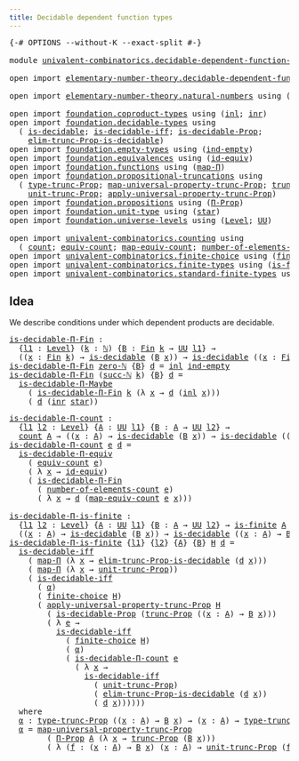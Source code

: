 ```yaml
---
title: Decidable dependent function types
---
```


<pre class="Agda"><a id="60" class="Symbol">{-#</a> <a id="64" class="Keyword">OPTIONS</a> <a id="72" class="Pragma">--without-K</a> <a id="84" class="Pragma">--exact-split</a> <a id="98" class="Symbol">#-}</a>

<a id="103" class="Keyword">module</a> <a id="110" href="univalent-combinatorics.decidable-dependent-function-types.html" class="Module">univalent-combinatorics.decidable-dependent-function-types</a> <a id="169" class="Keyword">where</a>

<a id="176" class="Keyword">open</a> <a id="181" class="Keyword">import</a> <a id="188" href="elementary-number-theory.decidable-dependent-function-types.html" class="Module">elementary-number-theory.decidable-dependent-function-types</a> <a id="248" class="Keyword">public</a>

<a id="256" class="Keyword">open</a> <a id="261" class="Keyword">import</a> <a id="268" href="elementary-number-theory.natural-numbers.html" class="Module">elementary-number-theory.natural-numbers</a> <a id="309" class="Keyword">using</a> <a id="315" class="Symbol">(</a><a id="316" href="elementary-number-theory.natural-numbers.html#1548" class="Datatype">ℕ</a><a id="317" class="Symbol">;</a> <a id="319" href="elementary-number-theory.natural-numbers.html#1582" class="InductiveConstructor">succ-ℕ</a><a id="325" class="Symbol">;</a> <a id="327" href="elementary-number-theory.natural-numbers.html#1569" class="InductiveConstructor">zero-ℕ</a><a id="333" class="Symbol">)</a>

<a id="336" class="Keyword">open</a> <a id="341" class="Keyword">import</a> <a id="348" href="foundation.coproduct-types.html" class="Module">foundation.coproduct-types</a> <a id="375" class="Keyword">using</a> <a id="381" class="Symbol">(</a><a id="382" href="foundation.coproduct-types.html#1249" class="InductiveConstructor">inl</a><a id="385" class="Symbol">;</a> <a id="387" href="foundation.coproduct-types.html#1267" class="InductiveConstructor">inr</a><a id="390" class="Symbol">)</a>
<a id="392" class="Keyword">open</a> <a id="397" class="Keyword">import</a> <a id="404" href="foundation.decidable-types.html" class="Module">foundation.decidable-types</a> <a id="431" class="Keyword">using</a>
  <a id="439" class="Symbol">(</a> <a id="441" href="foundation.decidable-types.html#1915" class="Function">is-decidable</a><a id="453" class="Symbol">;</a> <a id="455" href="foundation.decidable-types.html#5041" class="Function">is-decidable-iff</a><a id="471" class="Symbol">;</a> <a id="473" href="foundation.decidable-types.html#7817" class="Function">is-decidable-Prop</a><a id="490" class="Symbol">;</a>
    <a id="496" href="foundation.decidable-types.html#6533" class="Function">elim-trunc-Prop-is-decidable</a><a id="524" class="Symbol">)</a>
<a id="526" class="Keyword">open</a> <a id="531" class="Keyword">import</a> <a id="538" href="foundation.empty-types.html" class="Module">foundation.empty-types</a> <a id="561" class="Keyword">using</a> <a id="567" class="Symbol">(</a><a id="568" href="foundation-core.empty-types.html#1081" class="Function">ind-empty</a><a id="577" class="Symbol">)</a>
<a id="579" class="Keyword">open</a> <a id="584" class="Keyword">import</a> <a id="591" href="foundation.equivalences.html" class="Module">foundation.equivalences</a> <a id="615" class="Keyword">using</a> <a id="621" class="Symbol">(</a><a id="622" href="foundation-core.equivalences.html#2494" class="Function">id-equiv</a><a id="630" class="Symbol">)</a>
<a id="632" class="Keyword">open</a> <a id="637" class="Keyword">import</a> <a id="644" href="foundation.functions.html" class="Module">foundation.functions</a> <a id="665" class="Keyword">using</a> <a id="671" class="Symbol">(</a><a id="672" href="foundation-core.functions.html#1243" class="Function">map-Π</a><a id="677" class="Symbol">)</a>
<a id="679" class="Keyword">open</a> <a id="684" class="Keyword">import</a> <a id="691" href="foundation.propositional-truncations.html" class="Module">foundation.propositional-truncations</a> <a id="728" class="Keyword">using</a>
  <a id="736" class="Symbol">(</a> <a id="738" href="foundation.propositional-truncations.html#2209" class="Function">type-trunc-Prop</a><a id="753" class="Symbol">;</a> <a id="755" href="foundation.propositional-truncations.html#5416" class="Function">map-universal-property-trunc-Prop</a><a id="788" class="Symbol">;</a> <a id="790" href="foundation.propositional-truncations.html#2707" class="Function">trunc-Prop</a><a id="800" class="Symbol">;</a>
    <a id="806" href="foundation.propositional-truncations.html#2293" class="Function">unit-trunc-Prop</a><a id="821" class="Symbol">;</a> <a id="823" href="foundation.propositional-truncations.html#5775" class="Function">apply-universal-property-trunc-Prop</a><a id="858" class="Symbol">)</a>
<a id="860" class="Keyword">open</a> <a id="865" class="Keyword">import</a> <a id="872" href="foundation.propositions.html" class="Module">foundation.propositions</a> <a id="896" class="Keyword">using</a> <a id="902" class="Symbol">(</a><a id="903" href="foundation-core.propositions.html#6694" class="Function">Π-Prop</a><a id="909" class="Symbol">)</a>
<a id="911" class="Keyword">open</a> <a id="916" class="Keyword">import</a> <a id="923" href="foundation.unit-type.html" class="Module">foundation.unit-type</a> <a id="944" class="Keyword">using</a> <a id="950" class="Symbol">(</a><a id="951" href="foundation.unit-type.html#1108" class="InductiveConstructor">star</a><a id="955" class="Symbol">)</a>
<a id="957" class="Keyword">open</a> <a id="962" class="Keyword">import</a> <a id="969" href="foundation.universe-levels.html" class="Module">foundation.universe-levels</a> <a id="996" class="Keyword">using</a> <a id="1002" class="Symbol">(</a><a id="1003" href="Agda.Primitive.html#597" class="Postulate">Level</a><a id="1008" class="Symbol">;</a> <a id="1010" href="foundation-core.universe-levels.html#235" class="Primitive">UU</a><a id="1012" class="Symbol">)</a>

<a id="1015" class="Keyword">open</a> <a id="1020" class="Keyword">import</a> <a id="1027" href="univalent-combinatorics.counting.html" class="Module">univalent-combinatorics.counting</a> <a id="1060" class="Keyword">using</a>
  <a id="1068" class="Symbol">(</a> <a id="1070" href="univalent-combinatorics.counting.html#1901" class="Function">count</a><a id="1075" class="Symbol">;</a> <a id="1077" href="univalent-combinatorics.counting.html#2098" class="Function">equiv-count</a><a id="1088" class="Symbol">;</a> <a id="1090" href="univalent-combinatorics.counting.html#2172" class="Function">map-equiv-count</a><a id="1105" class="Symbol">;</a> <a id="1107" href="univalent-combinatorics.counting.html#2029" class="Function">number-of-elements-count</a><a id="1131" class="Symbol">)</a>
<a id="1133" class="Keyword">open</a> <a id="1138" class="Keyword">import</a> <a id="1145" href="univalent-combinatorics.finite-choice.html" class="Module">univalent-combinatorics.finite-choice</a> <a id="1183" class="Keyword">using</a> <a id="1189" class="Symbol">(</a><a id="1190" href="univalent-combinatorics.finite-choice.html#3857" class="Function">finite-choice</a><a id="1203" class="Symbol">)</a>
<a id="1205" class="Keyword">open</a> <a id="1210" class="Keyword">import</a> <a id="1217" href="univalent-combinatorics.finite-types.html" class="Module">univalent-combinatorics.finite-types</a> <a id="1254" class="Keyword">using</a> <a id="1260" class="Symbol">(</a><a id="1261" href="univalent-combinatorics.finite-types.html#4139" class="Function">is-finite</a><a id="1270" class="Symbol">)</a>
<a id="1272" class="Keyword">open</a> <a id="1277" class="Keyword">import</a> <a id="1284" href="univalent-combinatorics.standard-finite-types.html" class="Module">univalent-combinatorics.standard-finite-types</a> <a id="1330" class="Keyword">using</a> <a id="1336" class="Symbol">(</a><a id="1337" href="univalent-combinatorics.standard-finite-types.html#2392" class="Function">Fin</a><a id="1340" class="Symbol">)</a>
</pre>
## Idea

We describe conditions under which dependent products are decidable.

<pre class="Agda"><a id="is-decidable-Π-Fin"></a><a id="1434" href="univalent-combinatorics.decidable-dependent-function-types.html#1434" class="Function">is-decidable-Π-Fin</a> <a id="1453" class="Symbol">:</a>
  <a id="1457" class="Symbol">{</a><a id="1458" href="univalent-combinatorics.decidable-dependent-function-types.html#1458" class="Bound">l1</a> <a id="1461" class="Symbol">:</a> <a id="1463" href="Agda.Primitive.html#597" class="Postulate">Level</a><a id="1468" class="Symbol">}</a> <a id="1470" class="Symbol">(</a><a id="1471" href="univalent-combinatorics.decidable-dependent-function-types.html#1471" class="Bound">k</a> <a id="1473" class="Symbol">:</a> <a id="1475" href="elementary-number-theory.natural-numbers.html#1548" class="Datatype">ℕ</a><a id="1476" class="Symbol">)</a> <a id="1478" class="Symbol">{</a><a id="1479" href="univalent-combinatorics.decidable-dependent-function-types.html#1479" class="Bound">B</a> <a id="1481" class="Symbol">:</a> <a id="1483" href="univalent-combinatorics.standard-finite-types.html#2392" class="Function">Fin</a> <a id="1487" href="univalent-combinatorics.decidable-dependent-function-types.html#1471" class="Bound">k</a> <a id="1489" class="Symbol">→</a> <a id="1491" href="foundation-core.universe-levels.html#235" class="Primitive">UU</a> <a id="1494" href="univalent-combinatorics.decidable-dependent-function-types.html#1458" class="Bound">l1</a><a id="1496" class="Symbol">}</a> <a id="1498" class="Symbol">→</a>
  <a id="1502" class="Symbol">((</a><a id="1504" href="univalent-combinatorics.decidable-dependent-function-types.html#1504" class="Bound">x</a> <a id="1506" class="Symbol">:</a> <a id="1508" href="univalent-combinatorics.standard-finite-types.html#2392" class="Function">Fin</a> <a id="1512" href="univalent-combinatorics.decidable-dependent-function-types.html#1471" class="Bound">k</a><a id="1513" class="Symbol">)</a> <a id="1515" class="Symbol">→</a> <a id="1517" href="foundation.decidable-types.html#1915" class="Function">is-decidable</a> <a id="1530" class="Symbol">(</a><a id="1531" href="univalent-combinatorics.decidable-dependent-function-types.html#1479" class="Bound">B</a> <a id="1533" href="univalent-combinatorics.decidable-dependent-function-types.html#1504" class="Bound">x</a><a id="1534" class="Symbol">))</a> <a id="1537" class="Symbol">→</a> <a id="1539" href="foundation.decidable-types.html#1915" class="Function">is-decidable</a> <a id="1552" class="Symbol">((</a><a id="1554" href="univalent-combinatorics.decidable-dependent-function-types.html#1554" class="Bound">x</a> <a id="1556" class="Symbol">:</a> <a id="1558" href="univalent-combinatorics.standard-finite-types.html#2392" class="Function">Fin</a> <a id="1562" href="univalent-combinatorics.decidable-dependent-function-types.html#1471" class="Bound">k</a><a id="1563" class="Symbol">)</a> <a id="1565" class="Symbol">→</a> <a id="1567" href="univalent-combinatorics.decidable-dependent-function-types.html#1479" class="Bound">B</a> <a id="1569" href="univalent-combinatorics.decidable-dependent-function-types.html#1554" class="Bound">x</a><a id="1570" class="Symbol">)</a>
<a id="1572" href="univalent-combinatorics.decidable-dependent-function-types.html#1434" class="Function">is-decidable-Π-Fin</a> <a id="1591" href="elementary-number-theory.natural-numbers.html#1569" class="InductiveConstructor">zero-ℕ</a> <a id="1598" class="Symbol">{</a><a id="1599" href="univalent-combinatorics.decidable-dependent-function-types.html#1599" class="Bound">B</a><a id="1600" class="Symbol">}</a> <a id="1602" href="univalent-combinatorics.decidable-dependent-function-types.html#1602" class="Bound">d</a> <a id="1604" class="Symbol">=</a> <a id="1606" href="foundation.coproduct-types.html#1249" class="InductiveConstructor">inl</a> <a id="1610" href="foundation-core.empty-types.html#1081" class="Function">ind-empty</a>
<a id="1620" href="univalent-combinatorics.decidable-dependent-function-types.html#1434" class="Function">is-decidable-Π-Fin</a> <a id="1639" class="Symbol">(</a><a id="1640" href="elementary-number-theory.natural-numbers.html#1582" class="InductiveConstructor">succ-ℕ</a> <a id="1647" href="univalent-combinatorics.decidable-dependent-function-types.html#1647" class="Bound">k</a><a id="1648" class="Symbol">)</a> <a id="1650" class="Symbol">{</a><a id="1651" href="univalent-combinatorics.decidable-dependent-function-types.html#1651" class="Bound">B</a><a id="1652" class="Symbol">}</a> <a id="1654" href="univalent-combinatorics.decidable-dependent-function-types.html#1654" class="Bound">d</a> <a id="1656" class="Symbol">=</a>
  <a id="1660" href="foundation.decidable-dependent-function-types.html#1393" class="Function">is-decidable-Π-Maybe</a>
    <a id="1685" class="Symbol">(</a> <a id="1687" href="univalent-combinatorics.decidable-dependent-function-types.html#1434" class="Function">is-decidable-Π-Fin</a> <a id="1706" href="univalent-combinatorics.decidable-dependent-function-types.html#1647" class="Bound">k</a> <a id="1708" class="Symbol">(λ</a> <a id="1711" href="univalent-combinatorics.decidable-dependent-function-types.html#1711" class="Bound">x</a> <a id="1713" class="Symbol">→</a> <a id="1715" href="univalent-combinatorics.decidable-dependent-function-types.html#1654" class="Bound">d</a> <a id="1717" class="Symbol">(</a><a id="1718" href="foundation.coproduct-types.html#1249" class="InductiveConstructor">inl</a> <a id="1722" href="univalent-combinatorics.decidable-dependent-function-types.html#1711" class="Bound">x</a><a id="1723" class="Symbol">)))</a>
    <a id="1731" class="Symbol">(</a> <a id="1733" href="univalent-combinatorics.decidable-dependent-function-types.html#1654" class="Bound">d</a> <a id="1735" class="Symbol">(</a><a id="1736" href="foundation.coproduct-types.html#1267" class="InductiveConstructor">inr</a> <a id="1740" href="foundation.unit-type.html#1108" class="InductiveConstructor">star</a><a id="1744" class="Symbol">))</a>
</pre>
<pre class="Agda"><a id="is-decidable-Π-count"></a><a id="1760" href="univalent-combinatorics.decidable-dependent-function-types.html#1760" class="Function">is-decidable-Π-count</a> <a id="1781" class="Symbol">:</a>
  <a id="1785" class="Symbol">{</a><a id="1786" href="univalent-combinatorics.decidable-dependent-function-types.html#1786" class="Bound">l1</a> <a id="1789" href="univalent-combinatorics.decidable-dependent-function-types.html#1789" class="Bound">l2</a> <a id="1792" class="Symbol">:</a> <a id="1794" href="Agda.Primitive.html#597" class="Postulate">Level</a><a id="1799" class="Symbol">}</a> <a id="1801" class="Symbol">{</a><a id="1802" href="univalent-combinatorics.decidable-dependent-function-types.html#1802" class="Bound">A</a> <a id="1804" class="Symbol">:</a> <a id="1806" href="foundation-core.universe-levels.html#235" class="Primitive">UU</a> <a id="1809" href="univalent-combinatorics.decidable-dependent-function-types.html#1786" class="Bound">l1</a><a id="1811" class="Symbol">}</a> <a id="1813" class="Symbol">{</a><a id="1814" href="univalent-combinatorics.decidable-dependent-function-types.html#1814" class="Bound">B</a> <a id="1816" class="Symbol">:</a> <a id="1818" href="univalent-combinatorics.decidable-dependent-function-types.html#1802" class="Bound">A</a> <a id="1820" class="Symbol">→</a> <a id="1822" href="foundation-core.universe-levels.html#235" class="Primitive">UU</a> <a id="1825" href="univalent-combinatorics.decidable-dependent-function-types.html#1789" class="Bound">l2</a><a id="1827" class="Symbol">}</a> <a id="1829" class="Symbol">→</a>
  <a id="1833" href="univalent-combinatorics.counting.html#1901" class="Function">count</a> <a id="1839" href="univalent-combinatorics.decidable-dependent-function-types.html#1802" class="Bound">A</a> <a id="1841" class="Symbol">→</a> <a id="1843" class="Symbol">((</a><a id="1845" href="univalent-combinatorics.decidable-dependent-function-types.html#1845" class="Bound">x</a> <a id="1847" class="Symbol">:</a> <a id="1849" href="univalent-combinatorics.decidable-dependent-function-types.html#1802" class="Bound">A</a><a id="1850" class="Symbol">)</a> <a id="1852" class="Symbol">→</a> <a id="1854" href="foundation.decidable-types.html#1915" class="Function">is-decidable</a> <a id="1867" class="Symbol">(</a><a id="1868" href="univalent-combinatorics.decidable-dependent-function-types.html#1814" class="Bound">B</a> <a id="1870" href="univalent-combinatorics.decidable-dependent-function-types.html#1845" class="Bound">x</a><a id="1871" class="Symbol">))</a> <a id="1874" class="Symbol">→</a> <a id="1876" href="foundation.decidable-types.html#1915" class="Function">is-decidable</a> <a id="1889" class="Symbol">((</a><a id="1891" href="univalent-combinatorics.decidable-dependent-function-types.html#1891" class="Bound">x</a> <a id="1893" class="Symbol">:</a> <a id="1895" href="univalent-combinatorics.decidable-dependent-function-types.html#1802" class="Bound">A</a><a id="1896" class="Symbol">)</a> <a id="1898" class="Symbol">→</a> <a id="1900" href="univalent-combinatorics.decidable-dependent-function-types.html#1814" class="Bound">B</a> <a id="1902" href="univalent-combinatorics.decidable-dependent-function-types.html#1891" class="Bound">x</a><a id="1903" class="Symbol">)</a>
<a id="1905" href="univalent-combinatorics.decidable-dependent-function-types.html#1760" class="Function">is-decidable-Π-count</a> <a id="1926" href="univalent-combinatorics.decidable-dependent-function-types.html#1926" class="Bound">e</a> <a id="1928" href="univalent-combinatorics.decidable-dependent-function-types.html#1928" class="Bound">d</a> <a id="1930" class="Symbol">=</a>
  <a id="1934" href="foundation.decidable-dependent-function-types.html#1800" class="Function">is-decidable-Π-equiv</a>
    <a id="1959" class="Symbol">(</a> <a id="1961" href="univalent-combinatorics.counting.html#2098" class="Function">equiv-count</a> <a id="1973" href="univalent-combinatorics.decidable-dependent-function-types.html#1926" class="Bound">e</a><a id="1974" class="Symbol">)</a>
    <a id="1980" class="Symbol">(</a> <a id="1982" class="Symbol">λ</a> <a id="1984" href="univalent-combinatorics.decidable-dependent-function-types.html#1984" class="Bound">x</a> <a id="1986" class="Symbol">→</a> <a id="1988" href="foundation-core.equivalences.html#2494" class="Function">id-equiv</a><a id="1996" class="Symbol">)</a>
    <a id="2002" class="Symbol">(</a> <a id="2004" href="univalent-combinatorics.decidable-dependent-function-types.html#1434" class="Function">is-decidable-Π-Fin</a>
      <a id="2029" class="Symbol">(</a> <a id="2031" href="univalent-combinatorics.counting.html#2029" class="Function">number-of-elements-count</a> <a id="2056" href="univalent-combinatorics.decidable-dependent-function-types.html#1926" class="Bound">e</a><a id="2057" class="Symbol">)</a>
      <a id="2065" class="Symbol">(</a> <a id="2067" class="Symbol">λ</a> <a id="2069" href="univalent-combinatorics.decidable-dependent-function-types.html#2069" class="Bound">x</a> <a id="2071" class="Symbol">→</a> <a id="2073" href="univalent-combinatorics.decidable-dependent-function-types.html#1928" class="Bound">d</a> <a id="2075" class="Symbol">(</a><a id="2076" href="univalent-combinatorics.counting.html#2172" class="Function">map-equiv-count</a> <a id="2092" href="univalent-combinatorics.decidable-dependent-function-types.html#1926" class="Bound">e</a> <a id="2094" href="univalent-combinatorics.decidable-dependent-function-types.html#2069" class="Bound">x</a><a id="2095" class="Symbol">)))</a>

<a id="is-decidable-Π-is-finite"></a><a id="2100" href="univalent-combinatorics.decidable-dependent-function-types.html#2100" class="Function">is-decidable-Π-is-finite</a> <a id="2125" class="Symbol">:</a>
  <a id="2129" class="Symbol">{</a><a id="2130" href="univalent-combinatorics.decidable-dependent-function-types.html#2130" class="Bound">l1</a> <a id="2133" href="univalent-combinatorics.decidable-dependent-function-types.html#2133" class="Bound">l2</a> <a id="2136" class="Symbol">:</a> <a id="2138" href="Agda.Primitive.html#597" class="Postulate">Level</a><a id="2143" class="Symbol">}</a> <a id="2145" class="Symbol">{</a><a id="2146" href="univalent-combinatorics.decidable-dependent-function-types.html#2146" class="Bound">A</a> <a id="2148" class="Symbol">:</a> <a id="2150" href="foundation-core.universe-levels.html#235" class="Primitive">UU</a> <a id="2153" href="univalent-combinatorics.decidable-dependent-function-types.html#2130" class="Bound">l1</a><a id="2155" class="Symbol">}</a> <a id="2157" class="Symbol">{</a><a id="2158" href="univalent-combinatorics.decidable-dependent-function-types.html#2158" class="Bound">B</a> <a id="2160" class="Symbol">:</a> <a id="2162" href="univalent-combinatorics.decidable-dependent-function-types.html#2146" class="Bound">A</a> <a id="2164" class="Symbol">→</a> <a id="2166" href="foundation-core.universe-levels.html#235" class="Primitive">UU</a> <a id="2169" href="univalent-combinatorics.decidable-dependent-function-types.html#2133" class="Bound">l2</a><a id="2171" class="Symbol">}</a> <a id="2173" class="Symbol">→</a> <a id="2175" href="univalent-combinatorics.finite-types.html#4139" class="Function">is-finite</a> <a id="2185" href="univalent-combinatorics.decidable-dependent-function-types.html#2146" class="Bound">A</a> <a id="2187" class="Symbol">→</a>
  <a id="2191" class="Symbol">((</a><a id="2193" href="univalent-combinatorics.decidable-dependent-function-types.html#2193" class="Bound">x</a> <a id="2195" class="Symbol">:</a> <a id="2197" href="univalent-combinatorics.decidable-dependent-function-types.html#2146" class="Bound">A</a><a id="2198" class="Symbol">)</a> <a id="2200" class="Symbol">→</a> <a id="2202" href="foundation.decidable-types.html#1915" class="Function">is-decidable</a> <a id="2215" class="Symbol">(</a><a id="2216" href="univalent-combinatorics.decidable-dependent-function-types.html#2158" class="Bound">B</a> <a id="2218" href="univalent-combinatorics.decidable-dependent-function-types.html#2193" class="Bound">x</a><a id="2219" class="Symbol">))</a> <a id="2222" class="Symbol">→</a> <a id="2224" href="foundation.decidable-types.html#1915" class="Function">is-decidable</a> <a id="2237" class="Symbol">((</a><a id="2239" href="univalent-combinatorics.decidable-dependent-function-types.html#2239" class="Bound">x</a> <a id="2241" class="Symbol">:</a> <a id="2243" href="univalent-combinatorics.decidable-dependent-function-types.html#2146" class="Bound">A</a><a id="2244" class="Symbol">)</a> <a id="2246" class="Symbol">→</a> <a id="2248" href="univalent-combinatorics.decidable-dependent-function-types.html#2158" class="Bound">B</a> <a id="2250" href="univalent-combinatorics.decidable-dependent-function-types.html#2239" class="Bound">x</a><a id="2251" class="Symbol">)</a>
<a id="2253" href="univalent-combinatorics.decidable-dependent-function-types.html#2100" class="Function">is-decidable-Π-is-finite</a> <a id="2278" class="Symbol">{</a><a id="2279" href="univalent-combinatorics.decidable-dependent-function-types.html#2279" class="Bound">l1</a><a id="2281" class="Symbol">}</a> <a id="2283" class="Symbol">{</a><a id="2284" href="univalent-combinatorics.decidable-dependent-function-types.html#2284" class="Bound">l2</a><a id="2286" class="Symbol">}</a> <a id="2288" class="Symbol">{</a><a id="2289" href="univalent-combinatorics.decidable-dependent-function-types.html#2289" class="Bound">A</a><a id="2290" class="Symbol">}</a> <a id="2292" class="Symbol">{</a><a id="2293" href="univalent-combinatorics.decidable-dependent-function-types.html#2293" class="Bound">B</a><a id="2294" class="Symbol">}</a> <a id="2296" href="univalent-combinatorics.decidable-dependent-function-types.html#2296" class="Bound">H</a> <a id="2298" href="univalent-combinatorics.decidable-dependent-function-types.html#2298" class="Bound">d</a> <a id="2300" class="Symbol">=</a>
  <a id="2304" href="foundation.decidable-types.html#5041" class="Function">is-decidable-iff</a>
    <a id="2325" class="Symbol">(</a> <a id="2327" href="foundation-core.functions.html#1243" class="Function">map-Π</a> <a id="2333" class="Symbol">(λ</a> <a id="2336" href="univalent-combinatorics.decidable-dependent-function-types.html#2336" class="Bound">x</a> <a id="2338" class="Symbol">→</a> <a id="2340" href="foundation.decidable-types.html#6533" class="Function">elim-trunc-Prop-is-decidable</a> <a id="2369" class="Symbol">(</a><a id="2370" href="univalent-combinatorics.decidable-dependent-function-types.html#2298" class="Bound">d</a> <a id="2372" href="univalent-combinatorics.decidable-dependent-function-types.html#2336" class="Bound">x</a><a id="2373" class="Symbol">)))</a>
    <a id="2381" class="Symbol">(</a> <a id="2383" href="foundation-core.functions.html#1243" class="Function">map-Π</a> <a id="2389" class="Symbol">(λ</a> <a id="2392" href="univalent-combinatorics.decidable-dependent-function-types.html#2392" class="Bound">x</a> <a id="2394" class="Symbol">→</a> <a id="2396" href="foundation.propositional-truncations.html#2293" class="Function">unit-trunc-Prop</a><a id="2411" class="Symbol">))</a>
    <a id="2418" class="Symbol">(</a> <a id="2420" href="foundation.decidable-types.html#5041" class="Function">is-decidable-iff</a>
      <a id="2443" class="Symbol">(</a> <a id="2445" href="univalent-combinatorics.decidable-dependent-function-types.html#2893" class="Function">α</a><a id="2446" class="Symbol">)</a>
      <a id="2454" class="Symbol">(</a> <a id="2456" href="univalent-combinatorics.finite-choice.html#3857" class="Function">finite-choice</a> <a id="2470" href="univalent-combinatorics.decidable-dependent-function-types.html#2296" class="Bound">H</a><a id="2471" class="Symbol">)</a>
      <a id="2479" class="Symbol">(</a> <a id="2481" href="foundation.propositional-truncations.html#5775" class="Function">apply-universal-property-trunc-Prop</a> <a id="2517" href="univalent-combinatorics.decidable-dependent-function-types.html#2296" class="Bound">H</a>
        <a id="2527" class="Symbol">(</a> <a id="2529" href="foundation.decidable-types.html#7817" class="Function">is-decidable-Prop</a> <a id="2547" class="Symbol">(</a><a id="2548" href="foundation.propositional-truncations.html#2707" class="Function">trunc-Prop</a> <a id="2559" class="Symbol">((</a><a id="2561" href="univalent-combinatorics.decidable-dependent-function-types.html#2561" class="Bound">x</a> <a id="2563" class="Symbol">:</a> <a id="2565" href="univalent-combinatorics.decidable-dependent-function-types.html#2289" class="Bound">A</a><a id="2566" class="Symbol">)</a> <a id="2568" class="Symbol">→</a> <a id="2570" href="univalent-combinatorics.decidable-dependent-function-types.html#2293" class="Bound">B</a> <a id="2572" href="univalent-combinatorics.decidable-dependent-function-types.html#2561" class="Bound">x</a><a id="2573" class="Symbol">)))</a>
        <a id="2585" class="Symbol">(</a> <a id="2587" class="Symbol">λ</a> <a id="2589" href="univalent-combinatorics.decidable-dependent-function-types.html#2589" class="Bound">e</a> <a id="2591" class="Symbol">→</a>
          <a id="2603" href="foundation.decidable-types.html#5041" class="Function">is-decidable-iff</a>
            <a id="2632" class="Symbol">(</a> <a id="2634" href="univalent-combinatorics.finite-choice.html#3857" class="Function">finite-choice</a> <a id="2648" href="univalent-combinatorics.decidable-dependent-function-types.html#2296" class="Bound">H</a><a id="2649" class="Symbol">)</a>
            <a id="2663" class="Symbol">(</a> <a id="2665" href="univalent-combinatorics.decidable-dependent-function-types.html#2893" class="Function">α</a><a id="2666" class="Symbol">)</a>
            <a id="2680" class="Symbol">(</a> <a id="2682" href="univalent-combinatorics.decidable-dependent-function-types.html#1760" class="Function">is-decidable-Π-count</a> <a id="2703" href="univalent-combinatorics.decidable-dependent-function-types.html#2589" class="Bound">e</a>
              <a id="2719" class="Symbol">(</a> <a id="2721" class="Symbol">λ</a> <a id="2723" href="univalent-combinatorics.decidable-dependent-function-types.html#2723" class="Bound">x</a> <a id="2725" class="Symbol">→</a>
                <a id="2743" href="foundation.decidable-types.html#5041" class="Function">is-decidable-iff</a>
                  <a id="2778" class="Symbol">(</a> <a id="2780" href="foundation.propositional-truncations.html#2293" class="Function">unit-trunc-Prop</a><a id="2795" class="Symbol">)</a>
                  <a id="2815" class="Symbol">(</a> <a id="2817" href="foundation.decidable-types.html#6533" class="Function">elim-trunc-Prop-is-decidable</a> <a id="2846" class="Symbol">(</a><a id="2847" href="univalent-combinatorics.decidable-dependent-function-types.html#2298" class="Bound">d</a> <a id="2849" href="univalent-combinatorics.decidable-dependent-function-types.html#2723" class="Bound">x</a><a id="2850" class="Symbol">))</a>
                  <a id="2871" class="Symbol">(</a> <a id="2873" href="univalent-combinatorics.decidable-dependent-function-types.html#2298" class="Bound">d</a> <a id="2875" href="univalent-combinatorics.decidable-dependent-function-types.html#2723" class="Bound">x</a><a id="2876" class="Symbol">))))))</a>
  <a id="2885" class="Keyword">where</a>
  <a id="2893" href="univalent-combinatorics.decidable-dependent-function-types.html#2893" class="Function">α</a> <a id="2895" class="Symbol">:</a> <a id="2897" href="foundation.propositional-truncations.html#2209" class="Function">type-trunc-Prop</a> <a id="2913" class="Symbol">((</a><a id="2915" href="univalent-combinatorics.decidable-dependent-function-types.html#2915" class="Bound">x</a> <a id="2917" class="Symbol">:</a> <a id="2919" href="univalent-combinatorics.decidable-dependent-function-types.html#2289" class="Bound">A</a><a id="2920" class="Symbol">)</a> <a id="2922" class="Symbol">→</a> <a id="2924" href="univalent-combinatorics.decidable-dependent-function-types.html#2293" class="Bound">B</a> <a id="2926" href="univalent-combinatorics.decidable-dependent-function-types.html#2915" class="Bound">x</a><a id="2927" class="Symbol">)</a> <a id="2929" class="Symbol">→</a> <a id="2931" class="Symbol">(</a><a id="2932" href="univalent-combinatorics.decidable-dependent-function-types.html#2932" class="Bound">x</a> <a id="2934" class="Symbol">:</a> <a id="2936" href="univalent-combinatorics.decidable-dependent-function-types.html#2289" class="Bound">A</a><a id="2937" class="Symbol">)</a> <a id="2939" class="Symbol">→</a> <a id="2941" href="foundation.propositional-truncations.html#2209" class="Function">type-trunc-Prop</a> <a id="2957" class="Symbol">(</a><a id="2958" href="univalent-combinatorics.decidable-dependent-function-types.html#2293" class="Bound">B</a> <a id="2960" href="univalent-combinatorics.decidable-dependent-function-types.html#2932" class="Bound">x</a><a id="2961" class="Symbol">)</a>
  <a id="2965" href="univalent-combinatorics.decidable-dependent-function-types.html#2893" class="Function">α</a> <a id="2967" class="Symbol">=</a> <a id="2969" href="foundation.propositional-truncations.html#5416" class="Function">map-universal-property-trunc-Prop</a>
        <a id="3011" class="Symbol">(</a> <a id="3013" href="foundation-core.propositions.html#6694" class="Function">Π-Prop</a> <a id="3020" href="univalent-combinatorics.decidable-dependent-function-types.html#2289" class="Bound">A</a> <a id="3022" class="Symbol">(λ</a> <a id="3025" href="univalent-combinatorics.decidable-dependent-function-types.html#3025" class="Bound">x</a> <a id="3027" class="Symbol">→</a> <a id="3029" href="foundation.propositional-truncations.html#2707" class="Function">trunc-Prop</a> <a id="3040" class="Symbol">(</a><a id="3041" href="univalent-combinatorics.decidable-dependent-function-types.html#2293" class="Bound">B</a> <a id="3043" href="univalent-combinatorics.decidable-dependent-function-types.html#3025" class="Bound">x</a><a id="3044" class="Symbol">)))</a>
        <a id="3056" class="Symbol">(</a> <a id="3058" class="Symbol">λ</a> <a id="3060" class="Symbol">(</a><a id="3061" href="univalent-combinatorics.decidable-dependent-function-types.html#3061" class="Bound">f</a> <a id="3063" class="Symbol">:</a> <a id="3065" class="Symbol">(</a><a id="3066" href="univalent-combinatorics.decidable-dependent-function-types.html#3066" class="Bound">x</a> <a id="3068" class="Symbol">:</a> <a id="3070" href="univalent-combinatorics.decidable-dependent-function-types.html#2289" class="Bound">A</a><a id="3071" class="Symbol">)</a> <a id="3073" class="Symbol">→</a> <a id="3075" href="univalent-combinatorics.decidable-dependent-function-types.html#2293" class="Bound">B</a> <a id="3077" href="univalent-combinatorics.decidable-dependent-function-types.html#3066" class="Bound">x</a><a id="3078" class="Symbol">)</a> <a id="3080" class="Symbol">(</a><a id="3081" href="univalent-combinatorics.decidable-dependent-function-types.html#3081" class="Bound">x</a> <a id="3083" class="Symbol">:</a> <a id="3085" href="univalent-combinatorics.decidable-dependent-function-types.html#2289" class="Bound">A</a><a id="3086" class="Symbol">)</a> <a id="3088" class="Symbol">→</a> <a id="3090" href="foundation.propositional-truncations.html#2293" class="Function">unit-trunc-Prop</a> <a id="3106" class="Symbol">(</a><a id="3107" href="univalent-combinatorics.decidable-dependent-function-types.html#3061" class="Bound">f</a> <a id="3109" href="univalent-combinatorics.decidable-dependent-function-types.html#3081" class="Bound">x</a><a id="3110" class="Symbol">))</a>
</pre>